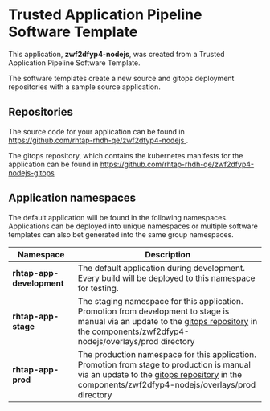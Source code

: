 # Trusted Application Pipeline Software Template

This application, **zwf2dfyp4-nodejs**, was created from a Trusted Application Pipeline Software Template.

The software templates create a new source and gitops deployment repositories with a sample source application. 

## Repositories

The source code for your application can be found in [https://github.com/rhtap-rhdh-qe/zwf2dfyp4-nodejs ](https://github.com/rhtap-rhdh-qe/zwf2dfyp4-nodejs ).
 
The gitops repository, which contains the kubernetes manifests for the application can be found in 
[https://github.com/rhtap-rhdh-qe/zwf2dfyp4-nodejs-gitops ](https://github.com/rhtap-rhdh-qe/zwf2dfyp4-nodejs-gitops ) 

## Application namespaces 

The default application will be found in the following namespaces. Applications can be deployed into unique namespaces or multiple software templates can also bet generated into the same group namespaces.  

|  Namespace   |  Description   |  
| -------- | -------- |   
| **rhtap-app-development** | The default application during development. Every build will be deployed to this namespace for testing. | 
| **rhtap-app-stage** | The staging namespace for this application. Promotion from development to stage is manual via an update to the [gitops repository](https://github.com/rhtap-rhdh-qe/zwf2dfyp4-nodejs-gitops ) in the components/zwf2dfyp4-nodejs/overlays/prod directory |  
| **rhtap-app-prod** | The production namespace for this application. Promotion from stage to production is manual via an update to the [gitops repository](https://github.com/rhtap-rhdh-qe/zwf2dfyp4-nodejs-gitops ) in the components/zwf2dfyp4-nodejs/overlays/prod directory | 